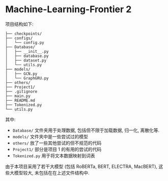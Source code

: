 # Machine-Learning-Frontier 2

项目结构如下:

```
├── checkpoints/
├── configs/
│   └── config.py
├── Database/
│   ├── __init__.py
│   ├── database.py
│   ├── dataset.py
│   └── utils.py
├── models/
│   ├── GCN.py
│   └── GraphGRU.py
├── others/
├── Project1/
├── .gitignore
├── main.py
├── README.md
├── Tokenized.py
└── utils.py
```

其中:
- `Database/` 文件夹用于处理数据, 包括但不限于加载数据, 归一化, 离散化等.
- `models/` 文件夹中是一些尝试过的模型
- `others/` 放了一些其他尝试的但不规范的代码
- `Project1/` 部分是项目 1 的有用的尝试的代码
- `Tokenized.py` 用于将文本数据映射到词表

由于本项目采用了若干大模型 (包括 RoBERTa, BERT, ELECTRA, MacBERT), 这些大模型较大, 未包括在在上述文件结构中.